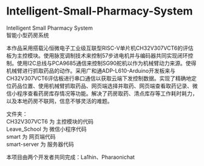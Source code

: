 # Intelligent-Small-Pharmacy-System

Intelligent Small Pharmacy System  
智能小型药房系统

本作品采用搭载沁恒微电子工业级互联型RISC-V单片机CH32V307VCT6的评估板为主控模块。使用脉宽调制技术来控制57步进电机并与编码器共同实现闭环控制。使用I2C总线与PCA9685通信来控制SG90舵机以作为机械臂动力来源。使得机械臂进行抓取药品的动作。采用广和通ADP-L610-Arduino开发板来与CH32V307VCT6评估板进行串口通信以获取云端下发控制数据。实现了精确地定位药品位置、使用机械臂抓取药品、网页端选择并取药、网页端查看取药记录、微信小程序查看药房库存情况等功能。解决了药房取药、清点库存等工作耗时耗力，以及本地药房不联网，信息不够灵活的难题。  

文件夹：  
CH32V307VCT6 为 主控模块的代码  
Leave_School 为 微信小程序代码  
smart 为 网页端代码  
smart-server 为 服务器代码  

本项目由两个开发者共同完成：La1hin、Pharaonichat
